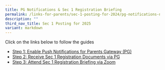 ```yaml
---
title: PG Notifications & Sec 1 Registration Briefing
permalink: /links-for-parents/sec-1-posting-for-2024/pg-notifications-n-sec-1-registration-briefing/
description: ""
third_nav_title: Sec 1 Posting for 2025
variant: markdown
---
```

Click on the links below to follow the guides
* [Step 1: Enable Push Notifications for Parents Gateway (PG)](/links-for-parents/sec-1-posting-for-2024/step-1-enable-push-notifications-for-parents-gateway-pg/)
* [Step 2: Receive Sec 1 Registration Documents via PG](/links-for-parents/sec-1-posting-for-2024/step-2-receive-sec-1-registration-documents-via-pg/)
* [Step 3: Attend Sec 1 Registration Briefing via Zoom](/links-for-parents/sec-1-posting-for-2024/step-3-attend-sec-1-registration-briefing-via-zoom/)